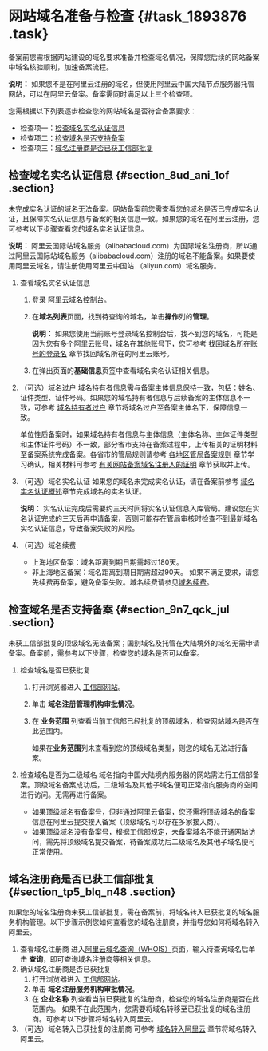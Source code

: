 # 网站域名准备与检查 {#task_1893876 .task}

备案前您需根据网站建设的域名要求准备并检查域名情况，保障您后续的网站备案中域名核验顺利，加速备案流程。

**说明：** 如果您不是在阿里云注册的域名，但使用阿里云中国大陆节点服务器托管网站，可以在阿里云备案。备案需同时满足以上三个检查项。

您需根据以下列表逐步检查您的网站域名是否符合备案要求：

-   检查项一：[检查域名实名认证信息](#section_9yx_nd1_apx)
-   检查项二：[检查域名是否支持备案](#section_9n7_qck_jul)
-   检查项三：[域名注册商是否已获工信部批复](#section_tp5_blq_n48)

## 检查域名实名认证信息 {#section_8ud_ani_1of .section}

未完成实名认证的域名无法备案。网站备案前您需查看您的域名是否已完成实名认证，且保障实名认证信息与备案的相关信息一致。如果您的域名在阿里云注册，您可参考以下步骤查看您的域名实名认证信息。

**说明：** 阿里云国际站域名服务（alibabacloud.com）为国际域名注册商，所以通过阿里云国际站域名服务（alibabacloud.com）注册的域名不能备案。如果要使用阿里云域名，请注册使用阿里云中国站 （aliyun.com）域名服务。

1.  查看域名实名认证信息 
    1.  登录 [阿里云域名控制台](https://netcn.console.aliyun.com/core/domain/list)。
    2.  在**域名列表**页面，找到待查询的域名，单击**操作**列的**管理**。 

        **说明：** 如果您使用当前账号登录域名控制台后，找不到您的域名，可能是因为您有多个阿里云账号，域名在其他账号下，您可参考 [找回域名所在账号的登录名](https://help.aliyun.com/knowledge_detail/51187.html) 章节找回域名所在的阿里云账号。

    3.  在弹出页面的**基础信息**页签中查看域名实名认证相关信息。 
2.  （可选）域名过户 域名持有者信息需与备案主体信息保持一致，包括：姓名、证件类型、证件号码。如果您的域名持有者信息与后续备案的主体信息不一致，可参考 [域名持有者过户](../../../../../intl.zh-CN/域名管理/域名修改/域名持有者过户.md#) 章节将域名过户至备案主体名下，保障信息一致。 

    单位性质备案时，如果域名持有者信息与主体信息（主体名称、主体证件类型和主体证件号码）不一致，部分省市支持在备案过程中，上传相关的证明材料至备案系统完成备案。各省市的管局规则请参考 [各地区管局备案规则](intl.zh-CN/ICP备案前准备/学习管局规则/各地区管局备案规则.md#) 章节学习确认，相关材料可参考 [有关网站备案域名注册人的证明](https://help.aliyun.com/document_detail/64701.html) 章节获取并上传。

3.  （可选）域名实名认证 如果您的域名未完成实名认证，请在备案前参考 [域名实名认证概述](https://help.aliyun.com/knowledge_detail/35881.html)章节完成域名的实名认证。

    **说明：** 实名认证完成后需要约三天时间将实名认证信息入库管局。建议您在实名认证完成的三天后再申请备案，否则可能存在管局审核时检查不到最新域名实名认证信息，导致备案失败的风险。

4.  （可选）域名续费 

    -   上海地区备案：域名距离到期日期需超过180天。
    -   非上海地区备案：域名距离到期日期需超过90天。
    如果不满足要求，请您先续费再备案，避免备案失败。域名续费请参见[域名续费](../../../../../intl.zh-CN/域名管理/域名续费/域名续费.md#)。


## 检查域名是否支持备案 {#section_9n7_qck_jul .section}

未获工信部批复的顶级域名无法备案；国别域名及托管在大陆境外的域名无需申请备案。备案前，需参考以下步骤，检查您的域名是否可以备案。

1.  检查域名是否已获批复 
    1.  打开浏览器进入 [工信部网站](http://域名.信息)。
    2.  单击 **域名注册管理机构审批情况**。
    3.  在 **业务范围** 列查看当前工信部已经批复的顶级域名，检查网站域名是否在此范围内。 

        如果在**业务范围**列未查看到您的顶级域名类型，则您的域名无法进行备案。

2.  检查域名是否为二级域名 域名指向中国大陆境内服务器的网站需进行工信部备案。顶级域名备案成功后，二级域名及其他子域名便可正常指向服务商的空间进行访问。无需再进行备案。
    -   如果顶级域名有备案号，但非通过阿里云备案，您还需将顶级域名的备案信息在阿里云提交接入备案（顶级域名可以存在多家接入商）。
    -   如果顶级域名没有备案号，根据工信部规定，未备案域名不能开通网站访问，需先将顶级域名提交备案，待备案成功后二级域名及其他子域名便可正常使用。

## 域名注册商是否已获工信部批复 {#section_tp5_blq_n48 .section}

如果您的域名注册商未获工信部批复，需在备案前，将域名转入已获批复的域名服务机构管理。以下步骤示例您如何查看您的域名注册商，并指导您如何将域名转入阿里云。

1.  查看域名注册商 进入[阿里云域名查询（WHOIS）](https://whois.aliyun.com/)页面，输入待查询域名后单击 **查询**，即可查询域名注册商等相关信息。
2.  确认域名注册商是否已获批复 
    1.  打开浏览器进入 [工信部网站](http://域名.信息)。
    2.  单击 **域名注册服务机构审批情况**。
    3.  在 **企业名称** 列查看当前已获批复的注册商，检查您的域名注册商是否在此范围内。 如果不在此范围内，您需要将域名转移至已获批复的域名注册商。可参考以下步骤将域名转入阿里云。
3.  （可选）域名转入已获批复的注册商 可参考 [域名转入阿里云](../../../../../intl.zh-CN/域名转移/域名转入阿里云.md#) 章节将域名转入阿里云。

